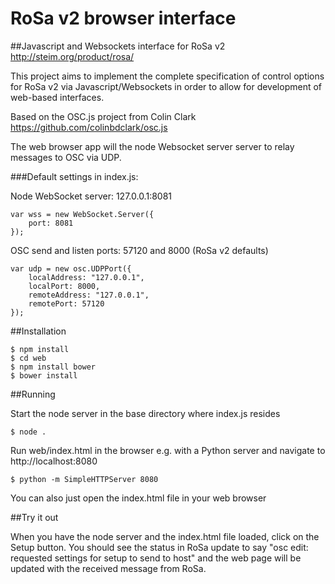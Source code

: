 # RoSa v2 browser interface

##Javascript and Websockets interface for RoSa v2 http://steim.org/product/rosa/

This project aims to implement the complete specification of control options for RoSa v2 via Javascript/Websockets in order to allow for development of web-based interfaces.

Based on the OSC.js project from Colin Clark https://github.com/colinbdclark/osc.js

The web browser app will the node Websocket server server to relay messages to OSC via UDP. 

###Default settings in index.js:

Node WebSocket server: 127.0.0.1:8081

    var wss = new WebSocket.Server({
        port: 8081
    });

OSC send and listen ports: 57120 and 8000 (RoSa v2 defaults)

    var udp = new osc.UDPPort({
        localAddress: "127.0.0.1",
        localPort: 8000,
        remoteAddress: "127.0.0.1",
        remotePort: 57120
    });


##Installation

    $ npm install
    $ cd web
    $ npm install bower
    $ bower install

##Running

Start the node server in the base directory where index.js resides

    $ node .

Run web/index.html in the browser e.g. with a Python server and navigate to http://localhost:8080
    
    $ python -m SimpleHTTPServer 8080

You can also just open the index.html file in your web browser

##Try it out

When you have the node server and the index.html file loaded, click on the Setup button. You should see the status in RoSa update to say "osc edit: requested settings for setup to send to host" and the web page will be updated with the received message from RoSa.

